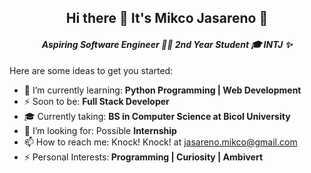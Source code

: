  <h2 align = "center"> Hi there 👋 It's Mikco Jasareno 👋 </h2>

<i><h4 align = "center" font =10> Aspiring Software Engineer 👨‍💻 2nd Year Student 🎓 INTJ ✨</h4></i>

Here are some ideas to get you started:

- 🌱 I’m currently learning: <b>Python Programming | Web Development </b>
- ⚡ Soon to be: <b> Full Stack Developer </b>
- 🎓 Currently taking: <b>BS in Computer Science at Bicol University</b>
- 👯 I’m looking for: Possible <b>Internship</b>
- 📫 How to reach me: Knock! Knock! at jasareno.mikco@gmail.com
- ⚡ Personal Interests:<b> Programming | Curiosity | Ambivert </b>

